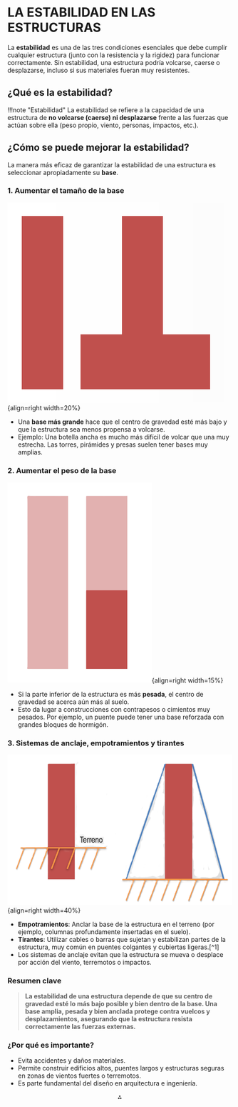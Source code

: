 # LA ESTABILIDAD EN LAS ESTRUCTURAS

La **estabilidad** es una de las tres condiciones esenciales que debe cumplir cualquier estructura (junto con la resistencia y la rigidez) para funcionar correctamente. Sin estabilidad, una estructura podría volcarse, caerse o desplazarse, incluso si sus materiales fueran muy resistentes.

## ¿Qué es la estabilidad?

!!!note "Estabilidad"
    La estabilidad se refiere a la capacidad de una estructura de **no volcarse (caerse) ni desplazarse** frente a las fuerzas que actúan sobre ella (peso propio, viento, personas, impactos, etc.).

## ¿Cómo se puede mejorar la estabilidad?

La manera más eficaz de garantizar la estabilidad de una estructura es seleccionar apropiadamente su **base**.

### 1. **Aumentar el tamaño de la base**

![Estabilidad](media/estabilidad1.png){align=right width=20%}

- Una **base más grande** hace que el centro de gravedad esté más bajo y que la estructura sea menos propensa a volcarse.
- Ejemplo: Una botella ancha es mucho más difícil de volcar que una muy estrecha. Las torres, pirámides y presas suelen tener bases muy amplias.

### 2. **Aumentar el peso de la base**

![Estabilidad](media/estabilidad2.png){align=right width=15%}

- Si la parte inferior de la estructura es más **pesada**, el centro de gravedad se acerca aún más al suelo.
- Esto da lugar a construcciones con contrapesos o cimientos muy pesados. Por ejemplo, un puente puede tener una base reforzada con grandes bloques de hormigón.


### 3. **Sistemas de anclaje, empotramientos y tirantes**

![Estabilidad](media/estabilidad3.png){align=right width=40%}

- **Empotramientos**: Anclar la base de la estructura en el terreno (por ejemplo, columnas profundamente insertadas en el suelo).
- **Tirantes**: Utilizar cables o barras que sujetan y estabilizan partes de la estructura, muy común en puentes colgantes y cubiertas ligeras.[^1]
- Los sistemas de anclaje evitan que la estructura se mueva o desplace por acción del viento, terremotos o impactos.

### **Resumen clave**

> **La estabilidad de una estructura depende de que su centro de gravedad esté lo más bajo posible y bien dentro de la base. Una base amplia, pesada y bien anclada protege contra vuelcos y desplazamientos, asegurando que la estructura resista correctamente las fuerzas externas.**

### **¿Por qué es importante?**

- Evita accidentes y daños materiales.
- Permite construir edificios altos, puentes largos y estructuras seguras en zonas de vientos fuertes o terremotos.
- Es parte fundamental del diseño en arquitectura e ingeniería.

<div style="text-align: center">⁂</div>
